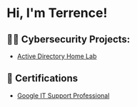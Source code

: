 <h1>Hi, I'm Terrence!

<h2>👨‍💻 Cybersecurity Projects:</h2>

- [Active Directory Home Lab](https://github.com/rosewoodcloud/ActiveDirectoryLab/blob/main/README.md)

<h2>📄 Certifications</h2>

- [Google IT Support Professional](https://www.coursera.org/account/accomplishments/specialization/2L6WLY6E3QXR)



<!--
**rosewoodcloud/rosewoodcloud** is a ✨ _special_ ✨ repository because its `README.md` (this file) appears on your GitHub profile.

Here are some ideas to get you started:

- 🔭 I’m currently working on ...
- 🌱 I’m currently learning ...
- 👯 I’m looking to collaborate on ...
- 🤔 I’m looking for help with ...
- 💬 Ask me about ...
- 📫 How to reach me: ...
- 😄 Pronouns: ...
- ⚡ Fun fact: ...
-->
